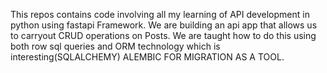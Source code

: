This repos contains code involving all my learning of API development in python using fastapi Framework.
We are building an api app that allows us to carryout CRUD operations on Posts. We are taught how to do this using both row sql queries and ORM technology which is interesting(SQLALCHEMY)
ALEMBIC FOR MIGRATION AS A TOOL.

